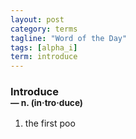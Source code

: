 ```yaml
---
layout: post
category: terms
tagline: "Word of the Day"
tags: [alpha_i]
term: introduce
---
```


<h3>Introduce<br/> <small>&mdash; n. (in<span>&middot;</span>tro<span>&middot;</span>duce)</small></h3>
<p><ol>
<li>the first poo</li>
</ol></p>
